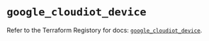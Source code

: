 # `google_cloudiot_device`

Refer to the Terraform Registory for docs: [`google_cloudiot_device`](https://registry.terraform.io/providers/hashicorp/google/4.81.0/docs/resources/cloudiot_device).
